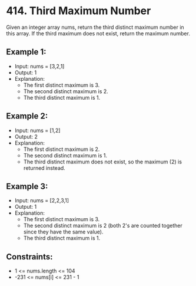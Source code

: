 # 414. Third Maximum Number

Given an integer array nums, return the third distinct maximum number in this array. If the third maximum does not exist, return the maximum number.

## Example 1:

- Input: nums = [3,2,1]
- Output: 1
- Explanation:
    - The first distinct maximum is 3.
    - The second distinct maximum is 2.
    - The third distinct maximum is 1.

## Example 2:

- Input: nums = [1,2]
- Output: 2
- Explanation:
    - The first distinct maximum is 2.
    - The second distinct maximum is 1.
    - The third distinct maximum does not exist, so the maximum (2) is returned instead.

## Example 3:

- Input: nums = [2,2,3,1]
- Output: 1
- Explanation:
    - The first distinct maximum is 3.
    - The second distinct maximum is 2 (both 2's are counted together since they have the same value).
    - The third distinct maximum is 1.

## Constraints:

- 1 <= nums.length <= 104
- -231 <= nums[i] <= 231 - 1